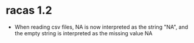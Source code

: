 # racas 1.2

* When reading csv files, NA is now interpreted as the string "NA", and the empty string
  is interpreted as the missing value NA
  
